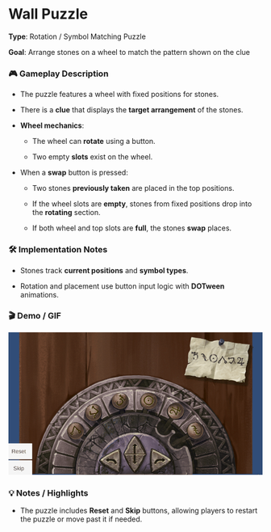 # **Wall Puzzle**

**Type**: Rotation / Symbol Matching Puzzle

**Goal**: Arrange stones on a wheel to match the pattern shown on the clue

### 🎮 Gameplay Description

- The puzzle features a wheel with fixed positions for stones.

- There is a **clue** that displays the **target arrangement** of the stones.

- **Wheel mechanics**:

  - The wheel can **rotate** using a button.

  - Two empty **slots** exist on the wheel.

- When a **swap** button is pressed:

  - Two stones **previously taken** are placed in the top positions.

  - If the wheel slots are **empty**, stones from fixed positions drop into the **rotating** section.

  - If both wheel and top slots are **full**, the stones **swap** places.


### 🛠 Implementation Notes

- Stones track **current positions** and **symbol types**.

- Rotation and placement use button input logic with **DOTween** animations.


### 🎬 Demo / GIF

![Wall Puzzle Demo](./demo.gif)


### 💡 Notes / Highlights

- The puzzle includes **Reset** and **Skip** buttons, allowing players to restart the puzzle or move past it if needed.